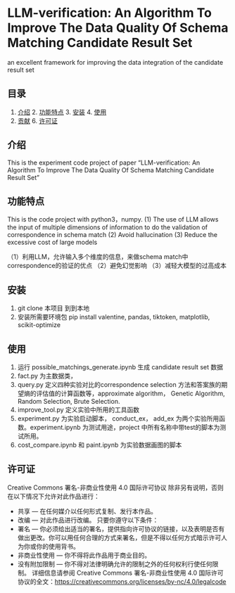 # LLM-verification: An Algorithm To Improve The Data Quality Of Schema Matching Candidate Result Set
an excellent framework for improving the data integration of the candidate result set

## 目录
1. [介绍](#介绍) 2. [功能特点](#功能特点) 3. [安装](#安装) 4. [使用](#使用)
5. [贡献](#贡献) 6. [许可证](#许可证)

## 介绍

This is the experiment code project of paper “LLM-verification: An Algorithm To Improve The Data Quality Of Schema Matching Candidate Result Set”

## 功能特点

This is the code project with python3，numpy.
(1) The use of LLM allows the input of multiple dimensions of information to do the validation of correspondence in schema match
(2) Avoid hallucination
(3) Reduce the excessive cost of large models

（1）利用LLM，允许输入多个维度的信息，来做schema match中 correspondence的验证的优点
（2）避免幻觉影响
（3）减轻大模型的过高成本

## 安装
1. git clone 本项目 到到本地
2. 安装所需要环境包
pip install valentine, pandas, tiktoken, matplotlib,  scikit-optimize

## 使用
1. 运行 possible_matchings_generate.ipynb 生成 candidate result set 数据
2. fact.py 为主数据类，
3. query.py 定义四种实验对比的correspondence selection 方法和答案族的期望熵的评估值的计算函数等，approximate algorithm， Genetic Algorithm, Random Selection, Brute Selection.
4. improve_tool.py 定义实验中所用的工具函数
5. experiment.py 为实验启动脚本， conduct_ex， add_ex 为两个实验所用函数。experiment.ipynb 为测试用途，project 中所有名称中带test的脚本为测试所用。
6. cost_compare.ipynb 和 paint.ipynb 为实验数据画图的脚本

## 许可证
Creative Commons 署名-非商业性使用 4.0 国际许可协议
除非另有说明，否则在以下情况下允许对此作品进行：
- 共享 — 在任何媒介以任何形式复制、发行本作品。
- 改编 — 对此作品进行改编。
只要你遵守以下条件：
- 署名 — 你必须给出适当的署名，提供指向许可协议的链接，以及表明是否有做出更改。你可以用任何合理的方式来署名，但是不得以任何方式暗示许可人为你或你的使用背书。
- 非商业性使用 — 你不得将此作品用于商业目的。
- 没有附加限制 — 你不得对法律明确允许的限制之外的任何权利行使任何限制。
详细信息请参阅 Creative Commons 署名-非商业性使用 4.0 国际许可协议的全文：https://creativecommons.org/licenses/by-nc/4.0/legalcode

